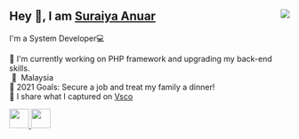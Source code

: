 
## Hey 👋, I am [Suraiya Anuar](https://suraiyaanr.github.io/) <img align="right" src="https://visitor-badge.laobi.icu/badge?page_id=suraiyaanr.suraiyaanr">
I'm a System Developer💻 
<br>


🌱 I'm currently working on PHP framework and upgrading my back-end skills.</br>
&nbsp;📍  &nbsp;Malaysia</br>
🥅 2021 Goals: Secure a job and treat my family a dinner!</br>
📸 I share what I captured on [Vsco](https://vsco.co/suraiyaanr)</br>
<table>
    <div>
        <a href="https://www.linkedin.com/in/suraiyaanr/">
        <img width="35" src="https://img.icons8.com/fluent/144/000000/linkedin.png"/>
        </a>
        <a href="https://www.instagram.com/suraiyaanr/">
        <img width="35" src="https://img.icons8.com/fluent/144/000000/instagram-new.png" />
        </a>
      </div>                                                                                                                
</table>                                                                      

<!-- [![Top Langs](https://github-readme-stats.vercel.app/api/top-langs/?username=suraiyaanr&layout=compact&theme=dark)](https://github.com/anuraghazra/github-readme-stats) -->
